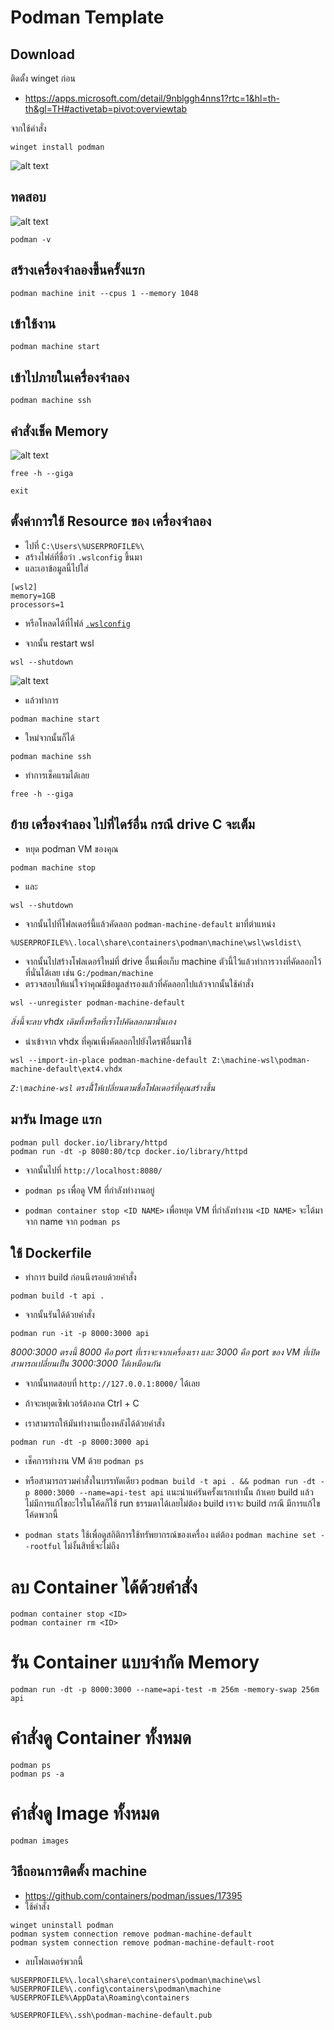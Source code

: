 # Podman Template

## Download

ติดตั้ง winget ก่อน

- https://apps.microsoft.com/detail/9nblggh4nns1?rtc=1&hl=th-th&gl=TH#activetab=pivot:overviewtab

จากใช้คำสั่ง

```
winget install podman
```

![alt text](Image/2image.png)

## ทดสอบ

![alt text](Image/1image.png)

```
podman -v
```

## สร้างเครื่องจำลองขึ้นครั้งแรก

```
podman machine init --cpus 1 --memory 1048
```

## เข้าใช้งาน

```
podman machine start
```

## เข้าไปภายในเครื่องจำลอง

```
podman machine ssh
```

## คำสั่งเช็ค Memory

![alt text](Image/3image.png)

```
free -h --giga

exit
```

## ตั้งค่าการใช้ Resource ของ เครื่องจำลอง

- ไปที่ `C:\Users\%USERPROFILE%\`
- สร้างไฟล์ที่ชื่อว่า `.wslconfig` ขึ้นมา
- และเอาข้อมูลนี้ไปใส่

```
[wsl2]
memory=1GB
processors=1
```

- หรือโหลดได้ที่ไฟล์ [`.wslconfig`](https://github.com/InternBNDEV-golang/podman-template/blob/master/.wslconfig)

- จากนั้น restart wsl

```
wsl --shutdown
```

![alt text](Image/4image.png)

- แล้วทำการ

```
podman machine start
```

- ใหม่จากนั้นก็ได้

```
podman machine ssh
```

- ทำการเช็คแรมได้เลย

```
free -h --giga
```

## ย้าย เครื่องจำลอง ไปที่ไดร์อื่น กรณี drive C จะเต็ม

- หยุด podman VM ของคุณ

```
podman machine stop
```

- และ

```
wsl --shutdown
```

- จากนั้นไปที่โฟลเดอร์นี้แล้วคัดลอก `podman-machine-default` มาที่ตำแหน่ง

```
%USERPROFILE%\.local\share\containers\podman\machine\wsl\wsldist\
```

- จากนั้นไปสร้างโฟลเดอร์ใหม่ที่ drive อื่นเพื่อเก็บ machine ตัวนี้ไว้แล้วทำการวางที่คัดลอกไว้ที่นั่นได้เลย เช่น `G:/podman/machine`
- ตรวจสอบให้แน่ใจว่าคุณมีข้อมูลสำรองแล้วที่คัดลอกไปแล้วจากนั้นใช้คำสั่ง

```
wsl --unregister podman-machine-default
```

_สิ่งนี้จะลบ vhdx เดิมทิ้งหรือที่เราไปคัดลอกมานั่นเอง_

- นำเข้าจาก vhdx ที่คุณเพิ่งคัดลอกไปยังไดรฟ์อื่นมาใช้

```
wsl --import-in-place podman-machine-default Z:\machine-wsl\podman-machine-default\ext4.vhdx
```

_`Z:\machine-wsl` ตรงนี้้ให้เปลี่ยนตามชื่อโฟลเดอร์ที่คุณสร้างขึ้น_

## มารัน Image แรก

```
podman pull docker.io/library/httpd
podman run -dt -p 8080:80/tcp docker.io/library/httpd
```

- จากนั้นไปที่ `http://localhost:8080/`

- `podman ps` เพื่อดู VM ที่กำลังทำงานอยู่
- `podman container stop <ID NAME>` เพื่อหยุด VM ที่กำลังทำงาน `<ID NAME>` จะได้มาจาก name จาก `podman ps`

## ใช้ Dockerfile

- ทำการ build ก่อนนึงรอบด้วยคำสั่ง

```
podman build -t api .
```

- จากนั้นรันได้ด้วยคำสั่ง

```
podman run -it -p 8000:3000 api
```

_8000:3000 ตรงนี้ 8000 คือ port ที่เราจะจากเครื่องเรา และ 3000 คือ port ของ VM ที่เปิด สามารถเปลี่ยนเป็น 3000:3000 ได้เหมือนกัน_

- จากนั้นทดสอบที่ `http://127.0.0.1:8000/` ได้เลย

- ถ้าจะหยุดเซิฟเวอร์ต้องกด Ctrl + C
- เราสามารถให้มันทำงานเบื้องหลังได้ด้วยคำสั่ง

```
podman run -dt -p 8000:3000 api
```

- เช็คการทำงาน VM ด้วย `podman ps`

- หรือสามารถรวมคำสั่งในบรรทัดเดียว `podman build -t api . && podman run -dt -p 8000:3000 --name=api-test api` แนะนำแค่รันครั้งแรกเท่านั้น ถ้าเคย build แล้วไม่มีการแก้ไขอะไรในโค้ดก็ใช้ run ธรรมดาได้เลยไม่ต้อง build เราจะ build กรณี มีการแก้ไขโค้ดพวกนี้

- `podman stats` ใช้เพื่อดูสถิติการใช้ทรัพยากรณ์ของเครื่อง แต่ต้อง `podman machine set --rootful` ไม่งั้นสิทธิ์จะไม่ถึง

# ลบ Container ได้ด้วยคำสั่ง

```
podman container stop <ID>
podman container rm <ID>
```

# รัน Container แบบจำกัด Memory

```
podman run -dt -p 8000:3000 --name=api-test -m 256m -memory-swap 256m api
```

# คำสั่งดู Container ทั้งหมด

```
podman ps
podman ps -a
```

# คำสั่งดู Image ทั้งหมด

```
podman images
```

## วิธีถอนการติดตั้ง machine

- https://github.com/containers/podman/issues/17395
- ใช้คำสั่ง

```
winget uninstall podman
podman system connection remove podman-machine-default
podman system connection remove podman-machine-default-root
```

- ลบโฟลเดอร์พวกนี้

```
%USERPROFILE%\.local\share\containers\podman\machine\wsl
%USERPROFILE%\.config\containers\podman\machine
%USERPROFILE%\AppData\Roaming\containers

%USERPROFILE%\.ssh\podman-machine-default.pub
```
